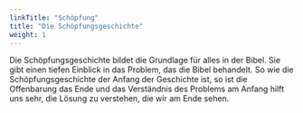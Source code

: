 ```yaml
---
linkTitle: "Schöpfung"
title: "Die Schöpfungsgeschichte"
weight: 1
---
```



Die Schöpfungsgeschichte bildet die Grundlage für alles in der Bibel. Sie gibt einen tiefen Einblick in das Problem, das die Bibel behandelt.
So wie die Schöpfungsgeschichte der Anfang der Geschichte ist, so ist die Offenbarung das Ende und das Verständnis des Problems am Anfang hilft uns sehr, die Lösung zu verstehen, die wir am Ende sehen.